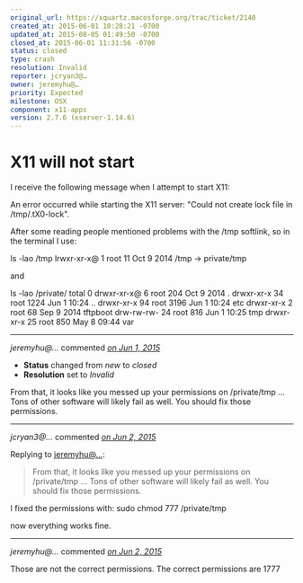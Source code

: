 ```yaml
---
original_url: https://xquartz.macosforge.org/trac/ticket/2140
created_at: 2015-06-01 10:28:21 -0700
updated_at: 2015-08-05 01:49:50 -0700
closed_at: 2015-06-01 11:31:56 -0700
status: closed
type: crash
resolution: Invalid
reporter: jcryan3@…
owner: jeremyhu@…
priority: Expected
milestone: OSX
component: x11-apps
version: 2.7.6 (xserver-1.14.6)
---
```


X11 will not start
==================


I receive the following message when I attempt to start X11:

An error occurred while starting the X11 server: "Could not create lock file in /tmp/.tX0-lock".

After some reading people mentioned problems with the /tmp softlink, so in the terminal I use:

ls -lao /tmp
lrwxr-xr-x@ 1 root 11 Oct 9 2014 /tmp -&gt; private/tmp

and

ls -lao /private/
total 0
drwxr-xr-x@ 6 root 204 Oct 9 2014 .
drwxr-xr-x 34 root 1224 Jun 1 10:24 ..
drwxr-xr-x 94 root 3196 Jun 1 10:24 etc
drwxr-xr-x 2 root 68 Sep 9 2014 tftpboot
drw-rw-rw- 24 root 816 Jun 1 10:25 tmp
drwxr-xr-x 25 root 850 May 8 09:44 var



---

*jeremyhu@…* commented *[on Jun 1, 2015](https://xquartz.macosforge.org/trac/ticket/2140#comment:1 "June 1, 2015 at 11:31 AM PDT")*

-   **Status** changed from *new* to *closed*
-   **Resolution** set to *Invalid*

From that, it looks like you messed up your permissions on /private/tmp ... Tons of other software will likely fail as well. You should fix those permissions.



---

*jcryan3@…* commented *[on Jun 2, 2015](https://xquartz.macosforge.org/trac/ticket/2140#comment:3 "June 2, 2015 at 9:30 AM PDT")*

Replying to [jeremyhu@…](https://xquartz.macosforge.org/trac/ticket/2140#comment:1):

> From that, it looks like you messed up your permissions on /private/tmp ... Tons of other software will likely fail as well. You should fix those permissions.

I fixed the permissions with:
sudo chmod 777 /private/tmp

now everything works fine.



---

*jeremyhu@…* commented *[on Jun 2, 2015](https://xquartz.macosforge.org/trac/ticket/2140#comment:4 "June 2, 2015 at 10:38 AM PDT")*

Those are not the correct permissions. The correct permissions are 1777



